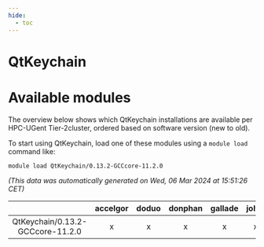 ```yaml
---
hide:
  - toc
---
```


QtKeychain
==========

# Available modules


The overview below shows which QtKeychain installations are available per HPC-UGent Tier-2cluster, ordered based on software version (new to old).

To start using QtKeychain, load one of these modules using a `module load` command like:

```shell
module load QtKeychain/0.13.2-GCCcore-11.2.0
```

*(This data was automatically generated on Wed, 06 Mar 2024 at 15:51:26 CET)*  

| |accelgor|doduo|donphan|gallade|joltik|skitty|
| :---: | :---: | :---: | :---: | :---: | :---: | :---: |
|QtKeychain/0.13.2-GCCcore-11.2.0|x|x|x|x|x|x|
